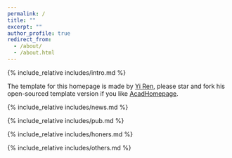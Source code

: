 ```yaml
---
permalink: /
title: ""
excerpt: ""
author_profile: true
redirect_from: 
  - /about/
  - /about.html
---
```


<span class='anchor' id='about-me'></span>
{% include_relative includes/intro.md %}

The template for this homepage is made by [Yi Ren](https://rayeren.github.io/), please star and fork his open-sourced template version if you like [AcadHomepage](https://github.com/RayeRen/acad-homepage.github.io).


{% include_relative includes/news.md %}

{% include_relative includes/pub.md %}

{% include_relative includes/honers.md %}

{% include_relative includes/others.md %}
